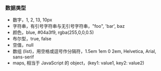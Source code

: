 ### 数据类型

* 数字，1, 2, 13, 10px
* 字符串，有引号字符串与无引号字符串，"foo", 'bar', baz
* 颜色，blue, #04a3f9, rgba(255,0,0,0.5)
* 布尔型，true, false
* 空值，null
* 数组 (list)，用空格或逗号作分隔符，1.5em 1em 0 2em, Helvetica, Arial, sans-serif
* maps, 相当于 JavaScript 的 object，(key1: value1, key2: value2)